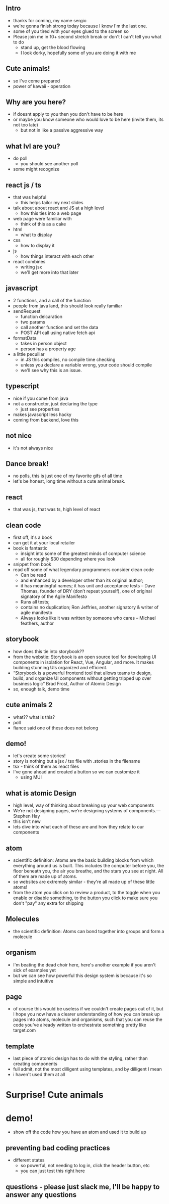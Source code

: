 ## Intro

- thanks for coming, my name sergio
- we're gonna finish strong today because I know I'm the last one. 
- some of you tired with your eyes glued to the screen so
- Please join me in 10+ second stretch break or don't I can't tell you what to do
  - stand up, get the blood flowing
  - I look dorky, hopefully some of you are doing it with me

## Cute animals!

- so I've come prepared
- power of kawaii - operation

## Why are you here?
- if doesnt apply to you then you don't have to be here
- or maybe you know someone who would love to be here (invite them, its not too late)
  - but not in like a passive aggressive way

## what lvl are you?

- do poll
  - you should see another poll
- some might recognize

## react js / ts

- that was helpful
  - this helps tailor my next slides
- talk about about react and JS at a high level
  - how this ties into a web page
- web page were familiar with
  - think of this as a cake
- html
  - what to display
- css
  - how to display it
- js
  - how things interact with each other
- react combines
  - writing jsx
  - we'll get more into that later

## javascript

- 2 functions, and a call of the function
- people from java land, this should look really familiar
- sendRequest
  - function delcaration
  - two params
  - call another function and set the data
  - POST API call using native fetch api
- formatData
  - takes in person object
  - person has a property age
- a little pecuiliar
  - in JS this compiles, no compile time checking
  - unless you declare a variable wrong, your code should compile
  - we'll see why this is an issue.

## typescript

- nice if you come from java
- not a constructor, just declaring the type
  - just see properties
- makes javascript less hacky
- coming from backend, love this

## not nice

- it's not always nice

## Dance break!
- no polls, this is just one of my favorite gifs of all time
- let's be honest, long time without a cute animal break.

## react

- that was js, that was ts, high level of react

## clean code

- first off, it's a book
- can get it at your local retailer
- book is fantastic
  - insight into some of the greatest minds of computer science
  - all for roughly $30 depending where you look
- snippet from book
- read off some of what legendary programmers consider clean code
  - Can be read
  - and enhanced by a developer other than its original author;
  - it has meaningful names; it has unit and acceptance tests – Dave Thomas, founder of DRY (don’t repeat yourself), one of original signatory of the Agile Manifesto
  - Runs all tests;
  - contains no duplication; Ron Jeffries, another signatory & writer of agile manifesto
  - Always looks like it was written by someone who cares – Michael feathers, author

## storybook

- how does this tie into storybook??
- from the webstie: Storybook is an open source tool for developing UI components in isolation for React, Vue, Angular, and more. It makes building stunning UIs organized and efficient.
- “Storybook is a powerful frontend tool that allows teams to design, build, and organize UI components without getting tripped up over business logic” Brad Frost, Author of Atomic Design
- so, enough talk, demo time

## cute animals 2

- what?? what is this?
- poll
- fiance said one of these does not belong

## demo!

- let's create some stories!
- story is nothing but a jsx / tsx file with .stories in the filename
- tsx - think of them as react files
- I've gone ahead and created a button so we can customize it
  - using MUI

## what is atomic Design

- high level, way of thinking about breaking up your web components
- We’re not designing pages, we’re designing systems of components.—Stephen Hay
- this isn't new
- lets dive into what each of these are and how they relate to our components

## atom

- scientific definition: Atoms are the basic building blocks from which everything around us is built. This includes the computer before you, the floor beneath you, the air you breathe, and the stars you see at night. All of them are made up of atoms.
- so websites are extremely similar - they're all made up of these little atoms!
- from the atom you click on to review a product, to the toggle when you enable or disable something, to the button you click to make sure you don't "pay" any extra for shipping

## Molecules

- the scientific definition: Atoms can bond together into groups and form a molecule

## organism

- I'm beating the dead choir here, here's another example if you aren't sick of examples yet
- but we can see how powerful this design system is because it's so simple and intuitive

## page

- of course this would be useless if we couldn't create pages out of it, but I hope you now have a clearer understanding of how you can break up pages into atoms, molecule and organisms, such that you can reuse the code you've already written to orchestrate something pretty like target.com

## template

- last piece of atomic design has to do with the styling, rather than creating components
- full admit, not the most dilligent using templates, and by dilligent I mean
- i haven't used them at all

# Surprise! Cute animals

# demo!

- show off the code how you have an atom and used it to build up

## preventing bad coding practices

- different states
  - so powerful, not needing to log in, click the header button, etc
  - you can just test this right here

## questions - please just slack me, I'll be happy to answer any questions
